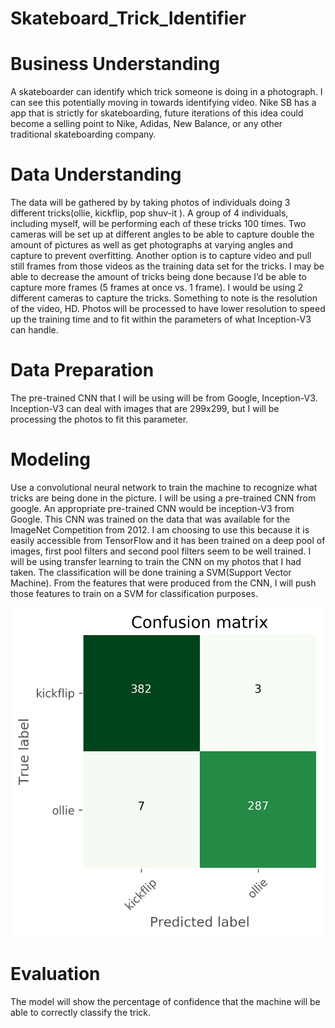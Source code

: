 # Skateboard_Trick_Identifier

# Business Understanding
A skateboarder can identify which trick someone is doing in a photograph. I can see this potentially moving in towards identifying video. Nike SB has a app that is strictly for skateboarding, future iterations of this idea could become a selling point to Nike, Adidas, New Balance, or any other traditional skateboarding company.

# Data Understanding
The data will be gathered by by taking photos of individuals doing 3 different tricks(ollie, kickflip, pop shuv-it ). A group of 4 individuals, including myself, will be performing each of these tricks 100 times. Two cameras will be set up at different angles to be able to capture double the amount of pictures as well as get photographs at varying angles and capture to prevent overfitting.
Another option is to capture video and pull still frames from those videos as the training data set for the tricks. I may be able to decrease the amount of tricks being done because I’d be able to capture more frames (5 frames at once vs. 1 frame). I would be using 2 different cameras to capture the tricks. Something to note is the resolution of the video, HD.
Photos will be processed to have lower resolution to speed up the training time and to fit within the parameters of what Inception-V3 can handle.

# Data Preparation
The pre-trained CNN that I will be using will be from Google, Inception-V3. Inception-V3 can deal with images that are 299x299, but I will be processing the photos to fit this parameter.

# Modeling
Use a convolutional neural network to train the machine to recognize what tricks are being done in the picture. I will be using a pre-trained CNN from google. An appropriate pre-trained CNN would be inception-V3 from Google. This CNN was trained on the data that was available for the ImageNet Competition from 2012. I am choosing to use this because it is easily accessible from TensorFlow and it has been trained on a deep pool of images, first pool filters and second pool filters seem to be well trained. I will be using transfer learning to train the CNN on my photos that I had taken.
The classification will be done training a SVM(Support Vector Machine). From the features that were produced from the CNN, I will push those features to train on a SVM for classification purposes.

![confusion matrix](confusion_matrix_new.jpg)

# Evaluation
The model will show the percentage of confidence that the machine will be able to correctly classify the trick.
